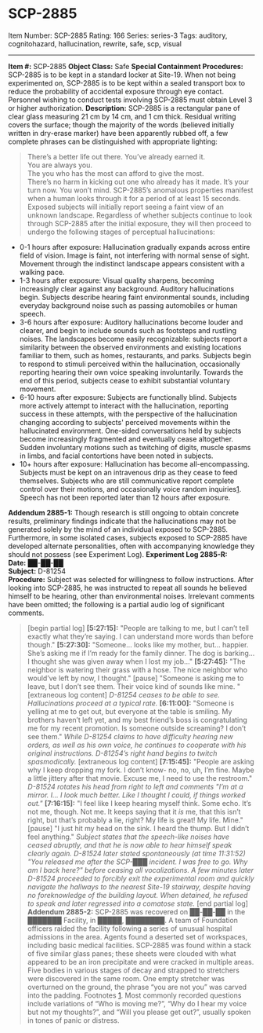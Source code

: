 # SCP-2885
Item Number: SCP-2885
Rating: 166
Series: series-3
Tags: auditory, cognitohazard, hallucination, rewrite, safe, scp, visual

---

  
**Item #:** SCP-2885 
**Object Class:** Safe
**Special Containment Procedures:** SCP-2885 is to be kept in a standard locker at Site-19. When not being experimented on, SCP-2885 is to be kept within a sealed transport box to reduce the probability of accidental exposure through eye contact. Personnel wishing to conduct tests involving SCP-2885 must obtain Level 3 or higher authorization.
**Description:** SCP-2885 is a rectangular pane of clear glass measuring 21 cm by 14 cm, and 1 cm thick. Residual writing covers the surface; though the majority of the words (believed initially written in dry-erase marker) have been apparently rubbed off, a few complete phrases can be distinguished with appropriate lighting:
> There’s a better life out there. You’ve already earned it.  
>  You are always you.  
>  The you who has the most can afford to give the most.  
>  There’s no harm in kicking out one who already has it made. It’s your turn now. You won’t mind.
SCP-2885’s anomalous properties manifest when a human looks through it for a period of at least 15 seconds. Exposed subjects will initially report seeing a faint view of an unknown landscape. Regardless of whether subjects continue to look through SCP-2885 after the initial exposure, they will then proceed to undergo the following stages of perceptual hallucinations:
  * 0-1 hours after exposure: Hallucination gradually expands across entire field of vision. Image is faint, not interfering with normal sense of sight. Movement through the indistinct landscape appears consistent with a walking pace.
  * 1-3 hours after exposure: Visual quality sharpens, becoming increasingly clear against any background. Auditory hallucinations begin. Subjects describe hearing faint environmental sounds, including everyday background noise such as passing automobiles or human speech.
  * 3-6 hours after exposure: Auditory hallucinations become louder and clearer, and begin to include sounds such as footsteps and rustling noises. The landscapes become easily recognizable: subjects report a similarity between the observed environments and existing locations familiar to them, such as homes, restaurants, and parks. Subjects begin to respond to stimuli perceived within the hallucination, occasionally reporting hearing their own voice speaking involuntarily. Towards the end of this period, subjects cease to exhibit substantial voluntary movement.
  * 6-10 hours after exposure: Subjects are functionally blind. Subjects more actively attempt to interact with the hallucination, reporting success in these attempts, with the perspective of the hallucination changing according to subjects' perceived movements within the hallucinated environment. One-sided conversations held by subjects become increasingly fragmented and eventually cease altogether. Sudden involuntary motions such as twitching of digits, muscle spasms in limbs, and facial contortions have been noted in subjects.
  * 10+ hours after exposure: Hallucination has become all-encompassing. Subjects must be kept on an intravenous drip as they cease to feed themselves. Subjects who are still communicative report complete control over their motions, and occasionally voice random inquiries[1](javascript:;). Speech has not been reported later than 12 hours after exposure.

**Addendum 2885-1:** Though research is still ongoing to obtain concrete results, preliminary findings indicate that the hallucinations may not be generated solely by the mind of an individual exposed to SCP-2885. Furthermore, in some isolated cases, subjects exposed to SCP-2885 have developed alternate personalities, often with accompanying knowledge they should not possess (see Experiment Log).
**Experiment Log 2885-R:**  
**Date:** ██-██-██  
**Subject:** D-81254  
**Procedure:** Subject was selected for willingness to follow instructions. After looking into SCP-2885, he was instructed to repeat all sounds he believed himself to be hearing, other than environmental noises. Irrelevant comments have been omitted; the following is a partial audio log of significant comments.
> [begin partial log]
> **[5:27:15]:** "People are talking to me, but I can’t tell exactly what they’re saying. I can understand more words than before though."
> **[5:27:30]:** "Someone… looks like my mother, but… happier. She’s asking me if I’m ready for the family dinner. The dog is barking… I thought she was given away when I lost my job…"
> **[5:27:45]:** "The neighbor is watering their grass with a hose. The nice neighbor who would’ve left by now, I thought." [pause] "Someone is asking me to leave, but I don’t see them. Their voice kind of sounds like mine. "
> [extraneous log content]
> _D-81254 ceases to be able to see. Hallucinations proceed at a typical rate._
> **[6:11:00]:** "Someone is yelling at me to get out, but everyone at the table is smiling. My brothers haven’t left yet, and my best friend’s boss is congratulating me for my recent promotion. Is someone outside screaming? I don’t see them."
> _While D-81254 claims to have difficulty hearing new orders, as well as his own voice, he continues to cooperate with his original instructions. D-81254’s right hand begins to twitch spasmodically._
> [extraneous log content]
> **[7:15:45]:** "People are asking why I keep dropping my fork. I don’t know- no, no, uh, I’m fine. Maybe a little jittery after that movie. Excuse me, I need to use the restroom."
> _D-81524 rotates his head from right to left and comments "I’m at a mirror. I… I look much better. Like I thought I could, if things worked out."_
> **[7:16:15]:** "I feel like I keep hearing myself think. Some echo. It’s not me, though. Not me. It keeps saying that it _is_ me, that this isn’t right, but that’s probably a lie, right? My life is great! My life. Mine." [pause] "I just hit my head on the sink. I heard the thump. But I didn’t feel anything."
> _Subject states that the speech-like noises have ceased abruptly, and that he is now able to hear himself speak clearly again. D-81524 later stated spontaneously (at time 11:31:52) "You released me after the SCP-███ incident. I was free to go. Why am I back here?" before ceasing all vocalizations. A few minutes later D-81524 proceeded to forcibly exit the experimental room and quickly navigate the hallways to the nearest Site-19 stairway, despite having no foreknowledge of the building layout. When detained, he refused to speak and later regressed into a comatose state._
> [end partial log]
**Addendum 2885-2:** SCP-2885 was recovered on ██-██-██ in the ███████ Facility, in █████, ████████. A team of Foundation officers raided the facility following a series of unusual hospital admissions in the area. Agents found a deserted set of workspaces, including basic medical facilities. SCP-2885 was found within a stack of five similar glass panes; these sheets were clouded with what appeared to be an iron precipitate and were cracked in multiple areas. Five bodies in various stages of decay and strapped to stretchers were discovered in the same room. One empty stretcher was overturned on the ground, the phrase “you are not you” was carved into the padding.
Footnotes
[1](javascript:;). Most commonly recorded questions include variations of “Who is moving me?”, “Why do I hear my voice but not my thoughts?”, and “Will you please get out?”, usually spoken in tones of panic or distress.